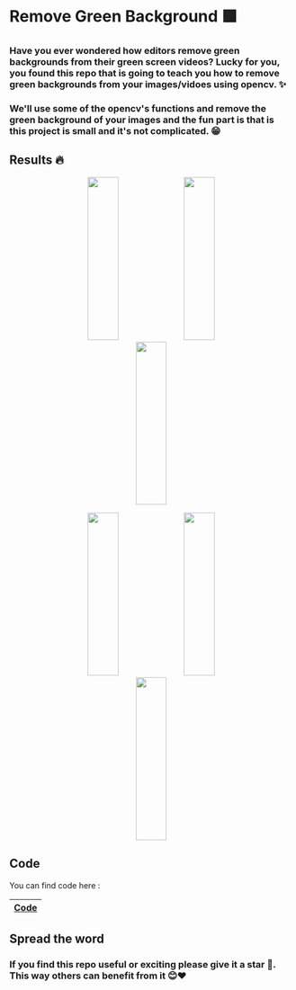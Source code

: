 # Remove Green Background 🟩

### Have you ever wondered how editors remove green backgrounds from their green screen videos? Lucky for you, you found this repo that is  going to teach you how to remove green backgrounds from your images/vidoes using opencv. ✨
 
### We'll use some of the opencv's functions and remove the green background of your images and the fun part is that is this project is small and it's not complicated. 😁


## Results 🔥

<p align="center" width="100%">
   <img src="https://github.com/user-attachments/assets/25e541a0-563f-4167-baf4-0b5a2a00d91c" width="33%" height="290">
  <img src="https://github.com/user-attachments/assets/d3338392-09b6-4d51-a10a-84e5693e7018"  width="33%" height="290">
  <img src="https://github.com/user-attachments/assets/a4e0fc31-f583-4252-a2a8-f9220937e0f9"  width="33%" height="290">
</p>

<p align="center" width="100%">
   <img src="https://github.com/user-attachments/assets/83e27cd7-c939-470f-a921-6102ee696f28" width="33%" height="290">
  <img src="https://github.com/user-attachments/assets/09708ab6-7c59-4605-a390-184e21045aa9"  width="33%" height="290">
  <img src="https://github.com/user-attachments/assets/b59d4314-25de-4c31-a5dc-cc1fea89a642"  width="33%" height="290">
</p>


## Code 
You can find code here :

| [Code]() |
| ------------- | 

## Spread the word
### If you find this repo useful or exciting please give it a star 🎇. This way others can benefit from it 😊❤
